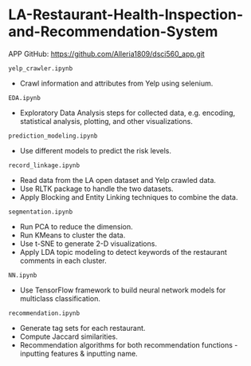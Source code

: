 # LA-Restaurant-Health-Inspection-and-Recommendation-System

APP GitHub:
https://github.com/Alleria1809/dsci560_app.git



`yelp_crawler.ipynb`
- Crawl information and attributes from Yelp using selenium.

`EDA.ipynb`
- Exploratory Data Analysis steps for collected data, e.g. encoding, statistical analysis, plotting, and other visualizations.

`prediction_modeling.ipynb`
- Use different models to predict the risk levels.

`record_linkage.ipynb`
- Read data from the LA open dataset and Yelp crawled data. 
- Use RLTK package to handle the two datasets.
- Apply Blocking and Entity Linking techniques to combine the data.

`segmentation.ipynb`
- Run PCA to reduce the dimension.
- Run KMeans to cluster the data.
- Use t-SNE to generate 2-D visualizations.
- Apply LDA topic modeling to detect keywords of the restaurant comments in each cluster.

`NN.ipynb`
- Use TensorFlow framework to build neural network models for multiclass classification.

`recommendation.ipynb`
- Generate tag sets for each restaurant.
- Compute Jaccard similarities.
- Recommendation algorithms for both recommendation functions - inputting features & inputting name.
